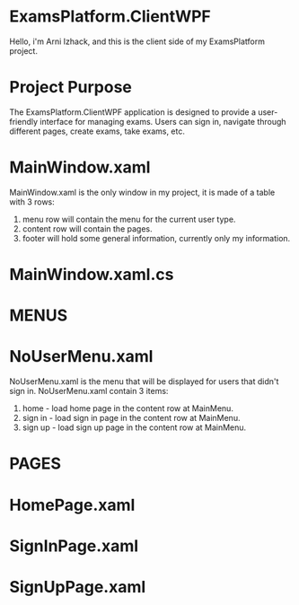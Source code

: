 # ExamsPlatform.ClientWPF
Hello, i'm Arni Izhack, and this is the client side of my ExamsPlatform project.

# Project Purpose
The ExamsPlatform.ClientWPF application is designed to provide a user-friendly interface for managing exams. Users can sign in, navigate through different
pages, create exams, take exams, etc.

# MainWindow.xaml
MainWindow.xaml is the only window in my project, it is made of a table with 3 rows:
1. menu row will contain the menu for the current user type.
2. content row will contain the pages.
3. footer will hold some general information, currently only my information.

# MainWindow.xaml.cs


# MENUS


# NoUserMenu.xaml
NoUserMenu.xaml is the menu that will be displayed for users that didn't sign in.
NoUserMenu.xaml contain 3 items:
1. home - load home page in the content row at MainMenu.
2. sign in - load sign in page in the content row at MainMenu.
3. sign up - load sign up page in the content row at MainMenu.





# PAGES


# HomePage.xaml

# SignInPage.xaml

# SignUpPage.xaml


